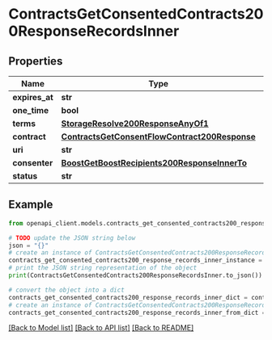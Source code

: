 # ContractsGetConsentedContracts200ResponseRecordsInner


## Properties

Name | Type | Description | Notes
------------ | ------------- | ------------- | -------------
**expires_at** | **str** |  | [optional] 
**one_time** | **bool** |  | [optional] 
**terms** | [**StorageResolve200ResponseAnyOf1**](StorageResolve200ResponseAnyOf1.md) |  | 
**contract** | [**ContractsGetConsentFlowContract200Response**](ContractsGetConsentFlowContract200Response.md) |  | 
**uri** | **str** |  | 
**consenter** | [**BoostGetBoostRecipients200ResponseInnerTo**](BoostGetBoostRecipients200ResponseInnerTo.md) |  | 
**status** | **str** |  | 

## Example

```python
from openapi_client.models.contracts_get_consented_contracts200_response_records_inner import ContractsGetConsentedContracts200ResponseRecordsInner

# TODO update the JSON string below
json = "{}"
# create an instance of ContractsGetConsentedContracts200ResponseRecordsInner from a JSON string
contracts_get_consented_contracts200_response_records_inner_instance = ContractsGetConsentedContracts200ResponseRecordsInner.from_json(json)
# print the JSON string representation of the object
print(ContractsGetConsentedContracts200ResponseRecordsInner.to_json())

# convert the object into a dict
contracts_get_consented_contracts200_response_records_inner_dict = contracts_get_consented_contracts200_response_records_inner_instance.to_dict()
# create an instance of ContractsGetConsentedContracts200ResponseRecordsInner from a dict
contracts_get_consented_contracts200_response_records_inner_from_dict = ContractsGetConsentedContracts200ResponseRecordsInner.from_dict(contracts_get_consented_contracts200_response_records_inner_dict)
```
[[Back to Model list]](../README.md#documentation-for-models) [[Back to API list]](../README.md#documentation-for-api-endpoints) [[Back to README]](../README.md)


